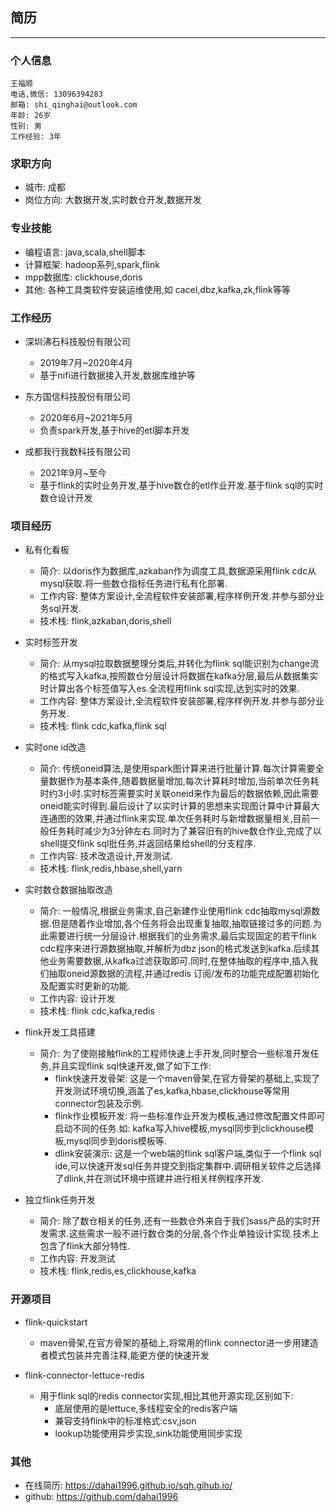 
## 简历

---

### 个人信息
```
王福顺
电话,微信: 13096394283 
邮箱: shi_qinghai@outlook.com
年龄: 26岁
性别: 男 
工作经验: 3年
```

### 求职方向

 - 城市: 成都 
 - 岗位方向: 大数据开发,实时数仓开发,数据开发


### 专业技能
 - 编程语言: java,scala,shell脚本
 - 计算框架: hadoop系列,spark,flink
 - mpp数据库: clickhouse,doris
 - 其他: 各种工具类软件安装运维使用,如 cacel,dbz,kafka,zk,flink等等
  
### 工作经历
 - 深圳沸石科技股份有限公司  
    - 2019年7月~2020年4月
    - 基于nifi进行数据接入开发,数据库维护等


  - 东方国信科技股份有限公司
    - 2020年6月~2021年5月
    - 负责spark开发,基于hive的etl脚本开发


  - 成都我行我数科技有限公司
    - 2021年9月~至今
    - 基于flink的实时业务开发,基于hive数仓的etl作业开发.基于flink sql的实时数仓设计开发

### 项目经历
 - 私有化看板
    - 简介: 以doris作为数据库,azkaban作为调度工具,数据源采用flink cdc从mysql获取.将一些数仓指标任务进行私有化部署.
    - 工作内容: 整体方案设计,全流程软件安装部署,程序样例开发.并参与部分业务sql开发.
    - 技术栈: flink,azkaban,doris,shell
  

 - 实时标签开发
    - 简介: 从mysql拉取数据整理分类后,并转化为flink sql能识别为change流的格式写入kafka,按照数仓分层设计将数据在kafka分层,最后从数据集实时计算出各个标签值写入es.全流程用flink sql实现,达到实时的效果.
    - 工作内容: 整体方案设计,全流程软件安装部署,程序样例开发.并参与部分业务开发.
    - 技术栈: flink cdc,kafka,flink sql
  

 - 实时one id改造
    - 简介: 传统oneid算法,是使用spark图计算来进行批量计算.每次计算需要全量数据作为基本条件,随着数据量增加,每次计算耗时增加,当前单次任务耗时约3小时.实时标签需要实时关联oneid来作为最后的数据依赖,因此需要oneid能实时得到.最后设计了以实时计算的思想来实现图计算中计算最大连通图的效果,并通过flink来实现.单次任务耗时与新增数据量相关,目前一般任务耗时减少为3分钟左右.同时为了兼容旧有的hive数仓作业,完成了以shell提交flink sql批任务,并返回结果给shell的分支程序.
    - 工作内容: 技术改造设计,开发测试.
    - 技术栈: flink,redis,hbase,shell,yarn


  - 实时数仓数据抽取改造 
    - 简介: 一般情况,根据业务需求,自己新建作业使用flink cdc抽取mysql源数据.但是随着作业增加,各个任务将会出现重复抽取,抽取链接过多的问题.为此需要进行统一分层设计.根据我们的业务需求,最后实现固定的若干flink cdc程序来进行源数据抽取,并解析为dbz json的格式发送到kafka.后续其他业务需要数据,从kafka过滤获取即可.同时,在整体抽取的程序中,插入我们抽取oneid源数据的流程,并通过redis 订阅/发布的功能完成配置初始化及配置实时更新的功能.
    - 工作内容: 设计开发
    - 技术栈: flink cdc,kafka,redis


  - flink开发工具搭建
    - 简介: 为了使刚接触flink的工程师快速上手开发,同时整合一些标准开发任务,并且实现flink sql快速开发,做了如下工作:
      - flink快速开发骨架: 这是一个maven骨架,在官方骨架的基础上,实现了开发测试环境切换,涵盖了es,kafka,hbase,clickhouse等常用connector包装及示例.
      - flink作业模板开发: 将一些标准作业开发为模板,通过修改配置文件即可启动不同的任务.如: kafka写入hive模板,mysql同步到clickhouse模板,mysql同步到doris模板等.
      - dlink安装演示: 这是一个web端的flink sql客户端,类似于一个flink sql ide,可以快速开发sql任务并提交到指定集群中.调研相关软件之后选择了dlink,并在测试环境中搭建并进行相关样例程序开发.


  - 独立flink任务开发
    - 简介: 除了数仓相关的任务,还有一些数仓外来自于我们sass产品的实时开发需求.这些需求一般不进行数仓类的分层,各个作业单独设计实现.技术上包含了flink大部分特性.
    - 工作内容: 开发测试
    - 技术栈: flink,redis,es,clickhouse,kafka
  
### 开源项目
  - flink-quickstart
    - maven骨架,在官方骨架的基础上,将常用的flink connector进一步用建造者模式包装并完善注释,能更方便的快速开发


  - flink-connector-lettuce-redis 
    - 用于flink sql的redis connector实现,相比其他开源实现,区别如下:
      - 底层使用的是lettuce,多线程安全的redis客户端
      - 兼容支持flink中的标准格式:csv,json
      - lookup功能使用异步实现,sink功能使用同步实现

### 其他

 - 在线简历: https://dahai1996.github.io/sqh.gihub.io/
 - github: https://github.com/dahai1996

